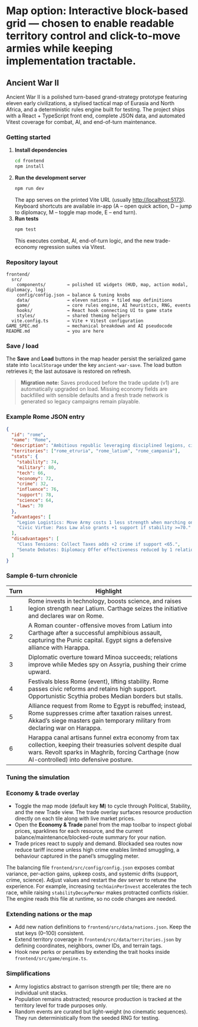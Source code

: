 # Map option: Interactive block-based grid — chosen to enable readable territory control and click-to-move armies while keeping implementation tractable.

## Ancient War II

Ancient War II is a polished turn-based grand-strategy prototype featuring eleven early civilizations, a stylised tactical map of Eurasia and North Africa, and a deterministic rules engine built for testing. The project ships with a React + TypeScript front end, complete JSON data, and automated Vitest coverage for combat, AI, and end-of-turn maintenance.

### Getting started

1. **Install dependencies**
   ```bash
   cd frontend
   npm install
   ```
2. **Run the development server**
   ```bash
   npm run dev
   ```
   The app serves on the printed Vite URL (usually <http://localhost:5173>). Keyboard shortcuts are available in-app (A – open quick action, D – jump to diplomacy, M – toggle map mode, E – end turn).
3. **Run tests**
   ```bash
   npm test
   ```
   This executes combat, AI, end-of-turn logic, and the new trade-economy regression suites via Vitest.

### Repository layout

```
frontend/
  src/
    components/        → polished UI widgets (HUD, map, action modal, diplomacy, log)
    config/config.json → balance & tuning knobs
    data/              → eleven nations + tiled map definitions
    game/              → core rules engine, AI heuristics, RNG, events
    hooks/             → React hook connecting UI to game state
    styles/            → shared theming helpers
  vite.config.ts       → Vite + Vitest configuration
GAME_SPEC.md           → mechanical breakdown and AI pseudocode
README.md              → you are here
```

### Save / load

The **Save** and **Load** buttons in the map header persist the serialized game state into `localStorage` under the key `ancient-war-save`. The load button retrieves it; the last autosave is restored on refresh.

> **Migration note:** Saves produced before the trade update (v1) are automatically upgraded on load. Missing economy fields are backfilled with sensible defaults and a fresh trade network is generated so legacy campaigns remain playable.

### Example Rome JSON entry

```json
{
  "id": "rome",
  "name": "Rome",
  "description": "Ambitious republic leveraging disciplined legions, civic roads, and resilient citizenry.",
  "territories": ["rome_etruria", "rome_latium", "rome_campania"],
  "stats": {
    "stability": 74,
    "military": 80,
    "tech": 66,
    "economy": 72,
    "crime": 32,
    "influence": 76,
    "support": 78,
    "science": 64,
    "laws": 70
  },
  "advantages": [
    "Legion Logistics: Move Army costs 1 less strength when marching on roads.",
    "Civic Virtue: Pass Law also grants +1 support if stability >=70."
  ],
  "disadvantages": [
    "Class Tensions: Collect Taxes adds +2 crime if support <65.",
    "Senate Debates: Diplomacy Offer effectiveness reduced by 1 relation."
  ]
}
```

### Sample 6-turn chronicle

| Turn | Highlight |
| ---- | --------- |
| 1    | Rome invests in technology, boosts science, and raises legion strength near Latium. Carthage seizes the initiative and declares war on Rome. |
| 2    | A Roman counter-offensive moves from Latium into Carthage after a successful amphibious assault, capturing the Punic capital. Egypt signs a defensive alliance with Harappa. |
| 3    | Diplomatic overture toward Minoa succeeds; relations improve while Medes spy on Assyria, pushing their crime upward. |
| 4    | Festivals bless Rome (event), lifting stability. Rome passes civic reforms and retains high support. Opportunistic Scythia probes Median borders but stalls. |
| 5    | Alliance request from Rome to Egypt is rebuffed; instead, Rome suppresses crime after taxation raises unrest. Akkad’s siege masters gain temporary military from declaring war on Harappa. |
| 6    | Harappa canal artisans funnel extra economy from tax collection, keeping their treasuries solvent despite dual wars. Revolt sparks in Maghrib, forcing Carthage (now AI-controlled) into defensive posture. |

### Tuning the simulation

### Economy & trade overlay

* Toggle the map mode (default key **M**) to cycle through Political, Stability, and the new Trade view. The trade overlay surfaces resource production directly on each tile along with live market prices.
* Open the **Economy & Trade** panel from the map toolbar to inspect global prices, sparklines for each resource, and the current balance/maintenance/blocked-route summary for your nation.
* Trade prices react to supply and demand. Blockaded sea routes now reduce tariff income unless high crime enables limited smuggling, a behaviour captured in the panel’s smuggling meter.

The balancing file `frontend/src/config/config.json` exposes combat variance, per-action gains, upkeep costs, and systemic drifts (support, crime, science). Adjust values and restart the dev server to retune the experience. For example, increasing `techGainPerInvest` accelerates the tech race, while raising `stabilityDecayPerWar` makes protracted conflicts riskier. The engine reads this file at runtime, so no code changes are needed.

### Extending nations or the map

* Add new nation definitions to `frontend/src/data/nations.json`. Keep the stat keys (0–100) consistent.
* Extend territory coverage in `frontend/src/data/territories.json` by defining coordinates, neighbors, owner IDs, and terrain tags.
* Hook new perks or penalties by extending the trait hooks inside `frontend/src/game/engine.ts`.

### Simplifications

* Army logistics abstract to garrison strength per tile; there are no individual unit stacks.
* Population remains abstracted; resource production is tracked at the territory level for trade purposes only.
* Random events are curated but light-weight (no cinematic sequences). They run deterministically from the seeded RNG for testing.

